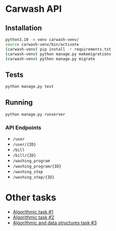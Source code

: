 # Carwash API

## Installation

```bash
python3.10 -m venv carwash-venv/
source carwash-venv/bin/activate
(carwash-venv) pip install -r requirements.txt
(carwash-venv) python manage.py makemigrations
(carwash-venv) python manage.py migrate
```

## Tests

```bash
python manage.py test
```

## Running

```bash
python manage.py runserver
```

### API Endpoints

- `/user`
- `/user/{ID}`
- `/bill`
- `/bill/{ID}`
- `/washing_program`
- `/washing_program/{ID}`
- `/washing_step`
- `/washing_step/{ID}`

# Other tasks

- [Algorithmic task #1](algorithmic_task_1.py)
- [Algorithmic task #2](algorithmic_task_2.py)
- [Algorithmic and data structures task #3](algorithmic_data_struct_task.py)